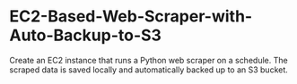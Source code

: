 # EC2-Based-Web-Scraper-with-Auto-Backup-to-S3
Create an EC2 instance that runs a Python web scraper on a schedule. The scraped data is saved locally and automatically backed up to an S3 bucket.
